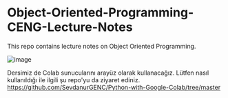 # Object-Oriented-Programming-CENG-Lecture-Notes
This repo contains lecture notes on Object Oriented Programming.

![image](https://github.com/user-attachments/assets/1601cfaa-8125-4c6e-bc43-052a6b21adec)

Dersimiz de Colab sunucularını arayüz olarak kullanacağız. Lütfen nasıl kullanıldığı ile ilgili şu repo'yu da ziyaret ediniz.
https://github.com/SevdanurGENC/Python-with-Google-Colab/tree/master
